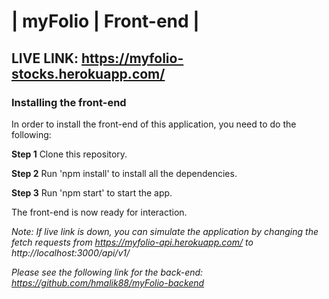 # | myFolio | Front-end |

## LIVE LINK: https://myfolio-stocks.herokuapp.com/

### Installing the front-end

In order to install the front-end of this application, you need to do the following:


**Step 1** Clone this repository.

**Step 2** Run 'npm install' to install all the dependencies.

**Step 3** Run 'npm start' to start the app.


The front-end is now ready for interaction.

*Note: If live link is down, you can simulate the application by changing the fetch requests from https://myfolio-api.herokuapp.com/ to http://localhost:3000/api/v1/*

*Please see the following link for the back-end: https://github.com/hmalik88/myFolio-backend* 
